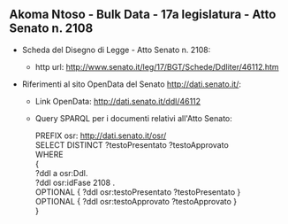 ## Akoma Ntoso - Bulk Data - 17a legislatura - Atto Senato n. 2108 ##

* Scheda del Disegno di Legge - Atto Senato n. 2108:
	* http url: http://www.senato.it/leg/17/BGT/Schede/Ddliter/46112.htm

* Riferimenti al sito OpenData del Senato http://dati.senato.it/:
	* Link OpenData: http://dati.senato.it/ddl/46112
	* Query SPARQL per i documenti relativi all'Atto Senato:

        PREFIX osr: <http://dati.senato.it/osr/>  
		SELECT DISTINCT ?testoPresentato ?testoApprovato  
		WHERE  
		{  
		    ?ddl a osr:Ddl.  
		    ?ddl osr:idFase 2108 .  
		    OPTIONAL { ?ddl osr:testoPresentato ?testoPresentato }  
		    OPTIONAL { ?ddl osr:testoApprovato ?testoApprovato }  
		}
		